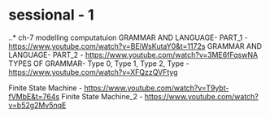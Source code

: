 # sessional - 1

..* ch-7 modelling computatuion
GRAMMAR AND LANGUAGE- PART_1 - https://www.youtube.com/watch?v=BEiWsKutaY0&t=1172s
GRAMMAR AND LANGUAGE- PART_2 - https://www.youtube.com/watch?v=3ME6fFqswNA
TYPES OF GRAMMAR- Type 0, Type 1, Type 2, Type - https://www.youtube.com/watch?v=XFQzzQVFtyg

Finite State Machine - https://www.youtube.com/watch?v=T9ybt-fVMbE&t=764s
Finite State Machine_2 - https://www.youtube.com/watch?v=b52g2Mv5nqE

